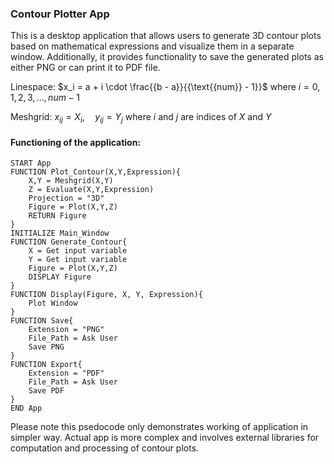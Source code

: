 ### Contour Plotter App
This is a desktop application that allows users to generate 3D contour plots based on mathematical expressions and visualize them in a separate window. Additionally, it provides functionality to save the generated plots as either PNG or can print it to PDF file.

Linespace: $x_i = a + i \cdot \frac{{b - a}}{{\text{{num}} - 1}}$ where $i=0,1,2,3,...,num-1$

Meshgrid: $x_{ij} = X_i, \quad y_{ij} = Y_j$ where $i$ and $j$ are indices of $X$ and $Y$

#### Functioning of the application:

    START App
    FUNCTION Plot_Contour(X,Y,Expression){
        X,Y = Meshgrid(X,Y)
        Z = Evaluate(X,Y,Expression)
        Projection = "3D"
        Figure = Plot(X,Y,Z)
        RETURN Figure
    }
    INITIALIZE Main_Window
    FUNCTION Generate_Contour{
        X = Get input variable 
        Y = Get input variable
        Figure = Plot(X,Y,Z)
        DISPLAY Figure
    }
    FUNCTION Display(Figure, X, Y, Expression){
        Plot Window
    }
    FUNCTION Save{
        Extension = "PNG"
        File_Path = Ask User
        Save PNG
    }
    FUNCTION Export{
        Extension = "PDF"
        File_Path = Ask User
        Save PDF
    }
    END App

Please note this psedocode only demonstrates working of application in simpler way. Actual app is more complex and involves external libraries for computation and processing of contour plots.

